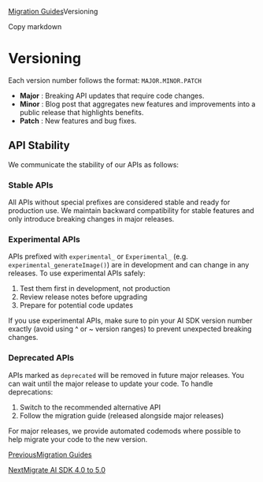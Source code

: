 [Migration Guides](/docs/migration-guides)Versioning

Copy markdown

# Versioning

Each version number follows the format: `MAJOR.MINOR.PATCH`

  * **Major** : Breaking API updates that require code changes.
  * **Minor** : Blog post that aggregates new features and improvements into a public release that highlights benefits.
  * **Patch** : New features and bug fixes.

## API Stability

We communicate the stability of our APIs as follows:

### Stable APIs

All APIs without special prefixes are considered stable and ready for
production use. We maintain backward compatibility for stable features and
only introduce breaking changes in major releases.

### Experimental APIs

APIs prefixed with `experimental_` or `Experimental_` (e.g.
`experimental_generateImage()`) are in development and can change in any
releases. To use experimental APIs safely:

  1. Test them first in development, not production
  2. Review release notes before upgrading
  3. Prepare for potential code updates

If you use experimental APIs, make sure to pin your AI SDK version number
exactly (avoid using ^ or ~ version ranges) to prevent unexpected breaking
changes.

### Deprecated APIs

APIs marked as `deprecated` will be removed in future major releases. You can
wait until the major release to update your code. To handle deprecations:

  1. Switch to the recommended alternative API
  2. Follow the migration guide (released alongside major releases)

For major releases, we provide automated codemods where possible to help
migrate your code to the new version.

[PreviousMigration Guides](/docs/migration-guides)

[NextMigrate AI SDK 4.0 to 5.0](/docs/migration-guides/migration-guide-5-0)

